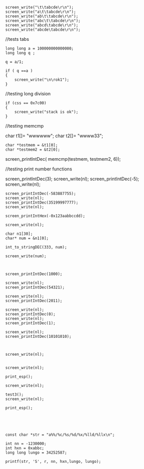 
    screen_write("\t\tabcde\r\n");
    screen_write("a\t\tabcde\r\n");
    screen_write("ab\t\tabcde\r\n");
    screen_write("abc\t\tabcde\r\n");
    screen_write("abcd\tabcde\r\n");
    screen_write("abcde\tabcde\r\n");


//tests tabs




    long long a = 100000000000000; 
    long long q ;

    q = a/1;

    if ( q ==a )
    {
        screen_write("\n\rok1");
    }
    

//testing long division



    if (css == 0x7c00)
    {
        screen_write("stack is ok");
    }



//testing memcmp


char t1[]= "wwwwww";
char t2[]= "wwww33";


    char *testmem = &t1[0];
    char *testmem2 = &t2[0];
screen_printIntDec( memcmp(testmem, testmem2, 6));



//testing print number functions

 screen_printIntDec(3);
    screen_write(nl);
    screen_printIntDec(-5);
    screen_write(nl);

    screen_printIntDec(-583887755);
    screen_write(nl);
    screen_printIntDec(35199997777);
    screen_write(nl);

    screen_printIntHex(-0x123aabbccdd);

    screen_write(nl);

    char n1[30];
    char* num = &n1[0];
    
    int_to_stringDEC(333, num);

    screen_write(num);


     
    screen_printIntDec(1000);
    
    screen_write(nl);
    screen_printIntDec(54321);

    screen_write(nl);
    screen_printIntDec(2011);

    screen_write(nl);
    screen_printIntDec(0);
    screen_write(nl);
    screen_printIntDec(1);

    screen_write(nl);
    screen_printIntDec(10101010);



    screen_write(nl);
    
  
    screen_write(nl);

    print_esp();

    screen_write(nl);

    test3();
    screen_write(nl);

    print_esp();





    const char *str = "a%%/%c/%s/%d/%x/%lld/%llx\n";

    int nn = -1230000;
    int hxn = 0xabbc;
    long long lungo = 34252587;
    
    printf(str, 'S', r, nn, hxn,lungo, lungo);
